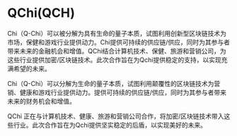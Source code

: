 # QChi(QCH)

Chi（Q-Chi）可以被分解为具有生命的量子本质，试图利用创新型区块链技术为市场，保健和游戏行业提供动力。Chi提供可持续的供应链/供应，同时为其参与者带来未来的金融机会和增值。QChi结合计算机技术、保健、旅游和营销公司，为这些行业提供加密/区块链技术。此次合作旨在为Qchi提供稳定的支持，以实现充满希望的未来。

Chi（Q-Chi）可以分解为生命的量子本质，试图利用颠覆性的区块链技术为营销、健康和游戏行业提供动力。提供可持续的供应链/供应，同时为其参与者带来未来的财务机会和增值。

QChi 正在与计算机技术、健康、旅游和营销公司合作，将加密/区块链技术带入这些行业。此次合作旨在为Qchi提供坚实稳定的后盾，以实现美好的未来。
